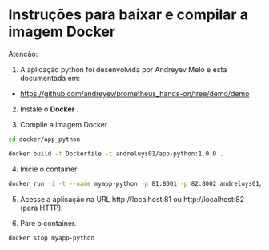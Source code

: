 # Instruções para baixar e compilar a imagem Docker 

Atenção:

1) A aplicação python foi desenvolvida por Andreyev Melo e esta documentada em:
* https://github.com/andreyev/prometheus_hands-on/tree/demo/demo

2) Instale o **Docker** .

3) Compile a imagem Docker

```sh
cd docker/app_python

docker build -f Dockerfile -t andreluys01/app-python:1.0.0 .
```
4) Inicie o container:

```sh
docker run -i -t --name myapp-python -p 81:8001 -p 82:8002 andreluys01/app-python:1.0.0
```

5) Acesse a aplicação na URL http://localhost:81 ou http://localhost:82  (para HTTP).

6) Pare o container.

```sh
docker stop myapp-python
```
